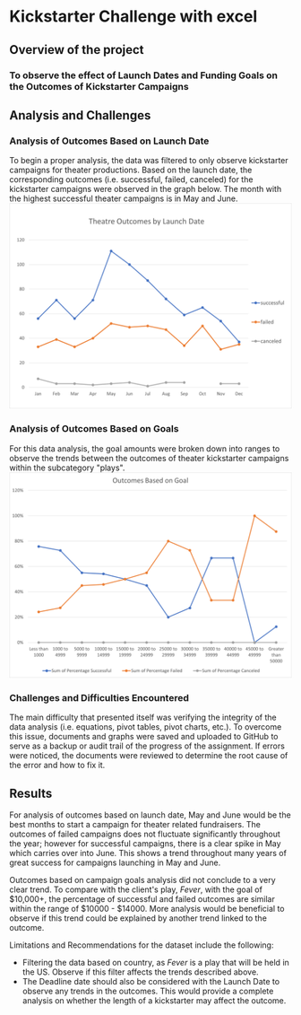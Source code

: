 # Kickstarter Challenge with excel 
## Overview of the project 
### To observe the effect of Launch Dates and Funding Goals on the Outcomes of Kickstarter Campaigns

## Analysis and Challenges
### Analysis of Outcomes Based on Launch Date 
To begin a proper analysis, the data was filtered to only observe kickstarter campaigns for theater productions. Based on the launch date, the corresponding outcomes (i.e. successful, failed, canceled) for the kickstarter campaigns were observed in the graph below. The month with the highest successful theater campaigns is in May and June. 
![Theatre_Outcomes_vs_Launch.png](https://github.com/tiffcklai/kickstarter-analysis/blob/main/Theatre_Outcomes_vs_Launch.png?raw=true)
### Analysis of Outcomes Based on Goals
For this data analysis, the goal amounts were broken down into ranges to observe the trends between the outcomes of theater kickstarter campaigns within the subcategory "plays". 
![Outcomes_vs_Goals.png](https://github.com/tiffcklai/kickstarter-analysis/blob/main/Outcomes_vs_Goals.png?raw=true)
### Challenges and Difficulties Encountered
The main difficulty that presented itself was verifying the integrity of the data analysis (i.e. equations, pivot tables, pivot charts, etc.). To overcome this issue, documents and graphs were saved and uploaded to GitHub to serve as a backup or audit trail of the progress of the assignment. If errors were noticed, the documents were reviewed to determine the root cause of the error and how to fix it. 

## Results
For analysis of outcomes based on launch date, May and June would be the best months to start a campaign for theater related fundraisers. The outcomes of failed campaigns does not fluctuate significantly throughout the year; however for successful campaigns, there is a clear spike in May which carries over into June. This shows a trend throughout many years of great success for campaigns launching in May and June. 

Outcomes based on campaign goals analysis did not conclude to a very clear trend. To compare with the client's play, *Fever*, with the goal of $10,000+, the percentage of successful and failed outcomes are similar within the range of $10000 - $14000. More analysis would be beneficial to observe if this trend could be explained by another trend linked to the outcome.

Limitations and Recommendations for the dataset include the following: 
* Filtering the data based on country, as *Fever* is a play that will be held in the US. Observe if this filter affects the trends described above.
* The Deadline date should also be considered with the Launch Date to observe any trends in the outcomes. This would provide a complete analysis on whether the length of a kickstarter may affect the outcome.
